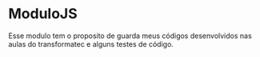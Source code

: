 # ModuloJS


Esse modulo tem o proposito de guarda meus códigos desenvolvidos nas aulas do transformatec e alguns testes de código.
